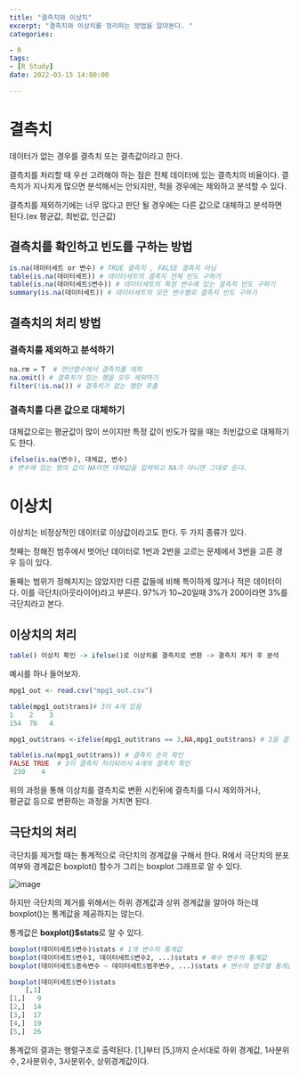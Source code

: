```yaml
---
title: "결측치와 이상치"
excerpt: "결측치와 이상치를 정리하는 방법을 알아본다. "
categories:

- R
tags:
- [R Study]
date: 2022-03-15 14:00:00

---
```

# 결측치

데이터가 없는 경우를 결측치 또는 결측값이라고 한다.

결측치를 처리할 때 우선 고려해야 하는 점은 전체 데이터에 있는 결측치의 비율이다.
결측치가 지나치게 많으면 분석해서는 안되지만, 적을 경우에는 제외하고 분석할 수 있다.

결측치를 제외하기에는 너무 많다고 판단 될 경우에는 다른 값으로 대체하고 분석하면 된다.(ex 평균값, 최빈값, 인근값)

## 결측치를 확인하고 빈도를 구하는 방법

```r
is.na(데이터세트 or 변수) # TRUE 결측치 , FALSE 결측치 아님
table(is.na(데이터세트)) # 데이터세트의 결측치 전체 빈도 구하기
table(is.na(데이터세트$변수)) # 데이터세트의 특정 변수에 있는 결측치 빈도 구하기
summary(is.na(데이터세트)) # 데이터세트의 모든 변수별로 결측치 빈도 구하기
```

## 결측치의 처리 방법

### 결측치를 제외하고 분석하기
```r
na.rm = T  # 연산함수에서 결측치를 제외
na.omit() # 결측치가 있는 행을 모두 제외하기
filter(!is.na()) # 결측치가 없는 행만 추출
```
### 결측치를 다른 값으로 대체하기

대체값으로는 평균값이 많이 쓰이지만 특정 값이 빈도가 많을 때는 최빈값으로 대체하기도 한다.

```r
ifelse(is.na(변수), 대체값, 변수) 
# 변수에 있는 행의 값이 NA이면 대체값을 입력하고 NA가 아니면 그대로 둔다.
```



# 이상치

이상치는 비정상적인 데이터로 이상값이라고도 한다. 두 가지 종류가 있다.

첫째는 정해진 범주에서 벗어난 데이터로 1번과 2번을 고르는 문제에서 3번을 고른 경우 등이 있다.

둘째는 범위가 정해지지는 않았지만 다른 값들에 비해 특이하게 많거나 적은 데이터이다. 
이를 극단치(아웃라이어)라고 부른다. 97%가 10~20일때 3%가 200이라면 3%를 극단치라고 본다.

## 이상치의 처리

```r
table() 이상치 확인 -> ifelse()로 이상치를 결측치로 변환 -> 결측치 제거 후 분석
```

예시를 하나 들어보자.

```r
mpg1_out <- read.csv("mpg1_out.csv")

table(mpg1_out$trans)# 3이 4개 있음
1    2    3
154  76   4

mpg1_out$trans <-ifelse(mpg1_out$trans == 3,NA,mpg1_out$trans) # 3을 결측치 처리

table(is.na(mpg1_out$trans)) # 결측치 숫자 확인
FALSE TRUE  # 3이 결측치 처리되어서 4개의 결측치 확인
 230    4 
```

위의 과정을 통해 이상치를 결측치로 변환 시킨뒤에 결측치를 다시 제외하거나,  
평균값 등으로 변환하는 과정을 거치면 된다.

## 극단치의 처리

극단치를 제거할 때는 통계적으로 극단치의 경계값을 구해서 한다.
R에서 극단치의 분포 여부와 경계값은 boxplot() 함수가 그리는 boxplot 그래프로 알 수 있다.

![image](https://user-images.githubusercontent.com/65166786/159109379-7233a4d6-e7c0-4c83-a6fd-6c61d632531a.png)

하지만 극단치의 제거를 위해서는 하위 경계값과 상위 경계값을 알아야 하는데 boxplot()는 통계값을 제공하지는 않는다.

통계값은 **boxplot()$stats**로 알 수 있다. 

```r
boxplot(데이터세트$변수)$stats # 1개 변수의 통계값
boxplot(데이터세트$변수1, 데이터세트$변수2, ...)$stats # 복수 변수의 통계값
boxplot(데이터세트$종속변수 ~ 데이터세트$범주변수, ...)$stats # 변수의 범주별 통계값
```

```r
boxplot(데이터세트$변수)$stats
    [,1]
[1,]   9
[2,]  14
[3,]  17
[4,]  19
[5,]  26
```
통계값의 결과는 행렬구조로 출력된다.
[1,]부터 [5,]까지 순서대로 하위 경계값, 1사분위수, 2사분위수, 3사분위수, 상위경계값이다.
